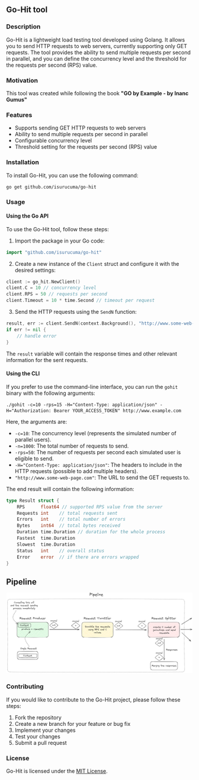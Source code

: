 ## Go-Hit tool

### Description

Go-Hit is a lightweight load testing tool developed using Golang. It allows you to send HTTP requests to web servers, currently supporting only GET requests. The tool provides the ability to send multiple requests per second in parallel, and you can define the concurrency level and the threshold for the requests per second (RPS) value.

### Motivation

This tool was created while following the book <B>"GO by Example - by Inanc Gumus"</B>

### Features

- Supports sending GET HTTP requests to web servers
- Ability to send multiple requests per second in parallel
- Configurable concurrency level
- Threshold setting for the requests per second (RPS) value

### Installation

To install Go-Hit, you can use the following command:

```
go get github.com/isurucuma/go-hit
```

### Usage

#### Using the Go API

To use the Go-Hit tool, follow these steps:

1. Import the package in your Go code:

```go
import "github.com/isurucuma/go-hit"
```

2. Create a new instance of the `Client` struct and configure it with the desired settings:

```go
client := go_hit.NewClient()
client.C = 10 // concurrency level
client.RPS = 50 // requests per second
client.Timeout = 10 * time.Second // timeout per request
```

3. Send the HTTP requests using the `SendN` function:

```go
result, err := client.SendN(context.Background(), "http://www.some-web-page.com", 1000)
if err != nil {
    // handle error
}
```

The `result` variable will contain the response times and other relevant information for the sent requests.

#### Using the CLI

If you prefer to use the command-line interface, you can run the `gohit` binary with the following arguments:

```
./gohit -c=10 -rps=15 -H="Content-Type: application/json" -H="Authorization: Bearer YOUR_ACCESS_TOKEN" http://www.example.com
```

Here, the arguments are:

- `-c=10`: The concurrency level (represents the simulated number of parallel users).
- `-n=1000`: The total number of requests to send.
- `-rps=50`: The number of requests per second each simulated user is eligible to send.
- `-H="Content-Type: application/json"`: The headers to include in the HTTP requests (possible to add multiple headers).
- `"http://www.some-web-page.com"`: The URL to send the GET requests to.

The end result will contain the following information:

```go
type Result struct {
    RPS      float64 // supported RPS value from the server
    Requests int    // total requests sent
    Errors   int    // total number of errors
    Bytes    int64  // total bytes received
    Duration time.Duration // duration for the whole process
    Fastest  time.Duration
    Slowest  time.Duration
    Status   int    // overall status
    Error    error  // if there are errors wrapped
}
```

## Pipeline

![Pipeline architecture](https://github.com/isurucuma/go-hit/blob/main/docs/pipeline.png)

### Contributing

If you would like to contribute to the Go-Hit project, please follow these steps:

1. Fork the repository
2. Create a new branch for your feature or bug fix
3. Implement your changes
4. Test your changes
5. Submit a pull request

### License

Go-Hit is licensed under the [MIT License](LICENSE).
